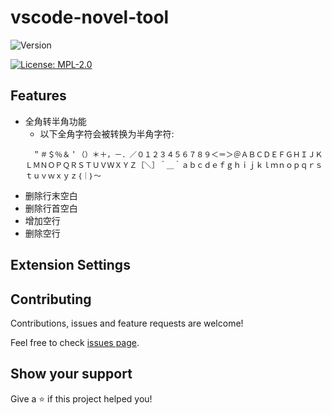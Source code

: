 # vscode-novel-tool

![Version](https://img.shields.io/badge/version-0.0.1-orange.svg?cacheSeconds=3600)

[![License: MPL-2.0](https://img.shields.io/github/license/gaojr/vscode-novel-tool?cacheSeconds=3600)](https://github.com/gaojr/vscode-novel-tool/blob/master/LICENSE)

## Features

- 全角转半角功能
  - 以下全角字符会被转换为半角字符:
  ```
  　＂＃＄％＆＇（）＊＋，－．／０１２３４５６７８９＜＝＞＠ＡＢＣＤＥＦＧＨＩＪＫＬＭＮＯＰＱＲＳＴＵＶＷＸＹＺ［＼］＾＿｀ａｂｃｄｅｆｇｈｉｊｋｌｍｎｏｐｑｒｓｔｕｖｗｘｙｚ｛｜｝～
  ```
- 删除行末空白
- 删除行首空白
- 增加空行
- 删除空行

## Extension Settings

## Contributing

Contributions, issues and feature requests are welcome!

Feel free to check [issues page](https://github.com/gaojr/vscode-novel-tool/issues/new).

## Show your support

Give a ⭐️ if this project helped you!
